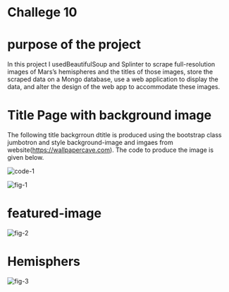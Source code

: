 # Challege 10
# purpose of the project
In this project I usedBeautifulSoup and Splinter to scrape full-resolution images of Mars’s hemispheres and the titles of those images, store the scraped data on a Mongo database, use a web application to display the data, and alter the design of the web app to accommodate these images.


# Title Page with background image
The following title backgrroun dtitle is produced using the bootstrap class  jumbotron and style background-image and  imgaes from website(https://wallpapercave.com). The code to produce the image is given below.

![code-1](https://github.com/nebil2016/Mission-to-Mars/blob/main/images/code.png)
  
![fig-1](https://github.com/nebil2016/Mission-to-Mars/blob/main/images/title_background.png)
  
  # featured-image
  
  ![fig-2](https://github.com/nebil2016/Mission-to-Mars/blob/main/images/featured%20image.png)
  
  
  # Hemisphers
  
  ![fig-3](https://github.com/nebil2016/Mission-to-Mars/blob/main/images/Hemispheres.png)
  
